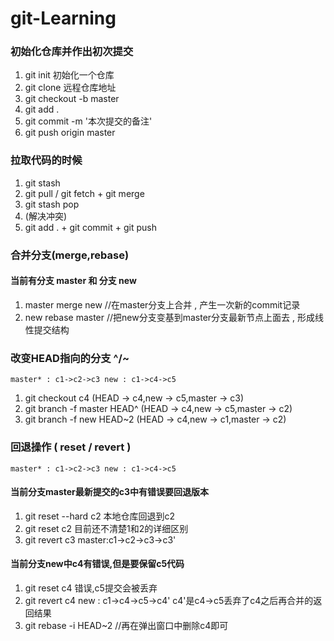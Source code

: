 # git-Learning

### 初始化仓库并作出初次提交
1. git init 初始化一个仓库
2. git clone 远程仓库地址
3. git checkout -b master
4. git add . 
5. git commit -m '本次提交的备注'
6. git push origin master


### 拉取代码的时候
1. git stash 
2. git pull / git fetch + git merge
3. git stash pop
4. (解决冲突)
5. git add . + git commit + git push


### 合并分支(merge,rebase)
#### 当前有分支 master 和 分支 new

1. master merge new //在master分支上合并 , 产生一次新的commit记录
2. new rebase master //把new分支变基到master分支最新节点上面去 , 形成线性提交结构


### 改变HEAD指向的分支 ^/~
``master* : c1->c2->c3
new : c1->c4->c5``
1. git checkout c4 (HEAD -> c4,new -> c5,master -> c3)
2. git branch -f master HEAD^ (HEAD -> c4,new -> c5,master -> c2)
3. git branch  -f new HEAD~2 (HEAD -> c4,new -> c1,master -> c2)


### 回退操作 ( reset / revert )
``master* : c1->c2->c3
new : c1->c4->c5``
#### 当前分支master最新提交的c3中有错误要回退版本
1. git reset --hard c2 本地仓库回退到c2
2. git reset c2 目前还不清楚1和2的详细区别
3. git revert c3 master:c1->c2->c3->c3'
#### 当前分支new中c4有错误,但是要保留c5代码
1. git reset c4 错误,c5提交会被丢弃
2. git revert c4 new : c1->c4->c5->c4' c4'是c4->c5丢弃了c4之后再合并的返回结果
3. git rebase -i HEAD~2 //再在弹出窗口中删除c4即可


